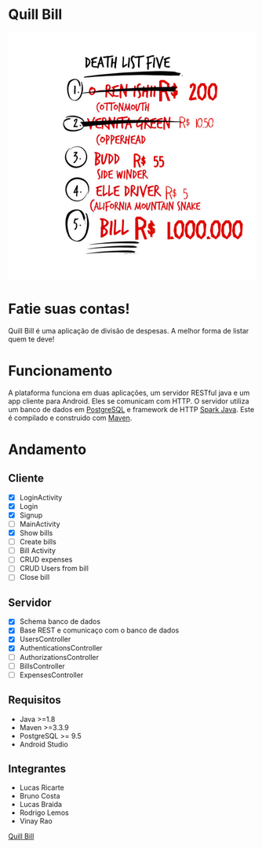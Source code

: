 # Quill Bill
![list](.readme_files/list.jpg)
# Fatie suas contas!
Quill Bill é uma aplicação de divisão de despesas. A melhor forma de listar quem te deve!

# Funcionamento
A plataforma funciona em duas aplicações, um servidor RESTful java e um app cliente para Android. Eles se comunicam com HTTP.
O servidor utiliza um banco de dados em [PostgreSQL](https://www.postgresql.org/) e framework de HTTP [Spark Java](http://sparkjava.com/). Este é compilado e construido com [Maven](https://maven.apache.org/).

# Andamento
## Cliente
- [x] LoginActivity
 - [x] Login
 - [x] Signup
- [ ] MainActivity
 - [x] Show bills
 - [ ] Create bills
- [ ] Bill Activity
 - [ ] CRUD expenses
 - [ ] CRUD Users from bill
 - [ ] Close bill

## Servidor
- [x] Schema banco de dados
- [x] Base REST e comunicaço com o banco de dados
- [x] UsersController
- [x] AuthenticationsController
- [ ] AuthorizationsController
- [ ] BillsController
- [ ] ExpensesController

## Requisitos
 - Java >=1.8
 - Maven >=3.3.9
 - PostgreSQL >= 9.5
 - Android Studio

## Integrantes
 - Lucas Ricarte
 - Bruno Costa
 - Lucas Braida
 - Rodrigo Lemos
 - Vinay Rao

[Quill Bill](https://github.com/lucasrrt/Quill-Bill)

